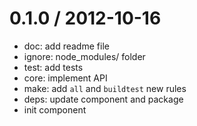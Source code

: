 
0.1.0 / 2012-10-16 
==================

  * doc: add readme file
  * ignore: node_modules/ folder
  * test: add tests
  * core: implement API
  * make: add `all` and `buildtest` new rules
  * deps: update component and package
  * init component
